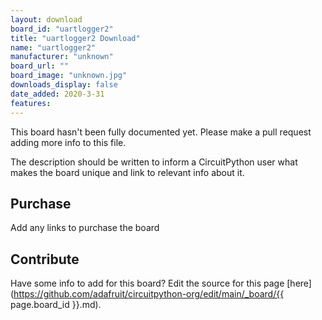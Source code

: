 ```yaml
---
layout: download
board_id: "uartlogger2"
title: "uartlogger2 Download"
name: "uartlogger2"
manufacturer: "unknown"
board_url: ""
board_image: "unknown.jpg"
downloads_display: false
date_added: 2020-3-31
features:
---
```


This board hasn't been fully documented yet. Please make a pull request adding more info to this file.

The description should be written to inform a CircuitPython user what makes the board unique and link to relevant info about it.

## Purchase
Add any links to purchase the board

## Contribute

Have some info to add for this board? Edit the source for this page [here](https://github.com/adafruit/circuitpython-org/edit/main/_board/{{ page.board_id }}.md).
